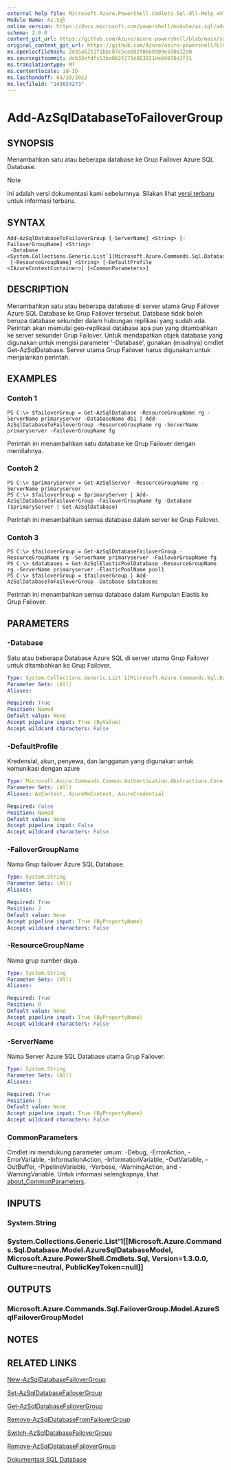 ```yaml
---
external help file: Microsoft.Azure.PowerShell.Cmdlets.Sql.dll-Help.xml
Module Name: Az.Sql
online version: https://docs.microsoft.com/powershell/module/az.sql/add-azsqldatabasetofailovergroup
schema: 2.0.0
content_git_url: https://github.com/Azure/azure-powershell/blob/main/src/Sql/Sql/help/Add-AzSqlDatabaseToFailoverGroup.md
original_content_git_url: https://github.com/Azure/azure-powershell/blob/main/src/Sql/Sql/help/Add-AzSqlDatabaseToFailoverGroup.md
ms.openlocfilehash: 2d35a6251f1bbc87c5ce082f0668909e550612d0
ms.sourcegitcommit: dcb33efdfc53ba0b2f271e883021de84878d1f31
ms.translationtype: MT
ms.contentlocale: id-ID
ms.lasthandoff: 04/18/2022
ms.locfileid: "143024273"
---
```

# Add-AzSqlDatabaseToFailoverGroup

## SYNOPSIS
Menambahkan satu atau beberapa database ke Grup Failover Azure SQL Database.

> [!NOTE]
>Ini adalah versi dokumentasi kami sebelumnya. Silakan lihat [versi terbaru](/powershell/module/az.sql/add-azsqldatabasetofailovergroup) untuk informasi terbaru.

## SYNTAX

```
Add-AzSqlDatabaseToFailoverGroup [-ServerName] <String> [-FailoverGroupName] <String>
 -Database <System.Collections.Generic.List`1[Microsoft.Azure.Commands.Sql.Database.Model.AzureSqlDatabaseModel]>
 [-ResourceGroupName] <String> [-DefaultProfile <IAzureContextContainer>] [<CommonParameters>]
```

## DESCRIPTION
Menambahkan satu atau beberapa database di server utama Grup Failover Azure SQL Database ke Grup Failover tersebut. Database tidak boleh berupa database sekunder dalam hubungan replikasi yang sudah ada. Perintah akan memulai geo-replikasi database apa pun yang ditambahkan ke server sekunder Grup Failover.
Untuk mendapatkan objek database yang digunakan untuk mengisi parameter '-Database', gunakan (misalnya) cmdlet Get-AzSqlDatabase.
Server utama Grup Failover harus digunakan untuk menjalankan perintah.

## EXAMPLES

### Contoh 1
```
PS C:\> $failoverGroup = Get-AzSqlDatabase -ResourceGroupName rg -ServerName primaryserver -DatabaseName db1 | Add-AzSqlDatabaseToFailoverGroup -ResourceGroupName rg -ServerName primaryserver -FailoverGroupName fg
```

Perintah ini menambahkan satu database ke Grup Failover dengan memilahnya.

### Contoh 2
```
PS C:\> $primaryServer = Get-AzSqlServer -ResourceGroupName rg -ServerName primaryserver
PS C:\> $failoverGroup = $primaryServer | Add-AzSqlDatabaseToFailoverGroup -FailoverGroupName fg -Database ($primaryServer | Get-AzSqlDatabase)
```

Perintah ini menambahkan semua database dalam server ke Grup Failover.

### Contoh 3
```
PS C:\> $failoverGroup = Get-AzSqlDatabaseFailoverGroup -ResourceGroupName rg -ServerName primaryserver -FailoverGroupName fg
PS C:\> $databases = Get-AzSqlElasticPoolDatabase -ResourceGroupName rg -ServerName primaryserver -ElasticPoolName pool1
PS C:\> $failoverGroup = $failoverGroup | Add-AzSqlDatabaseToFailoverGroup -Database $databases
```

Perintah ini menambahkan semua database dalam Kumpulan Elastis ke Grup Failover.

## PARAMETERS

### -Database
Satu atau beberapa Database Azure SQL di server utama Grup Failover untuk ditambahkan ke Grup Failover.

```yaml
Type: System.Collections.Generic.List`1[Microsoft.Azure.Commands.Sql.Database.Model.AzureSqlDatabaseModel]
Parameter Sets: (All)
Aliases:

Required: True
Position: Named
Default value: None
Accept pipeline input: True (ByValue)
Accept wildcard characters: False
```

### -DefaultProfile
Kredensial, akun, penyewa, dan langganan yang digunakan untuk komunikasi dengan azure

```yaml
Type: Microsoft.Azure.Commands.Common.Authentication.Abstractions.Core.IAzureContextContainer
Parameter Sets: (All)
Aliases: AzContext, AzureRmContext, AzureCredential

Required: False
Position: Named
Default value: None
Accept pipeline input: False
Accept wildcard characters: False
```

### -FailoverGroupName
Nama Grup failover Azure SQL Database.

```yaml
Type: System.String
Parameter Sets: (All)
Aliases:

Required: True
Position: 2
Default value: None
Accept pipeline input: True (ByPropertyName)
Accept wildcard characters: False
```

### -ResourceGroupName
Nama grup sumber daya.

```yaml
Type: System.String
Parameter Sets: (All)
Aliases:

Required: True
Position: 0
Default value: None
Accept pipeline input: True (ByPropertyName)
Accept wildcard characters: False
```

### -ServerName
Nama Server Azure SQL Database utama Grup Failover.

```yaml
Type: System.String
Parameter Sets: (All)
Aliases:

Required: True
Position: 1
Default value: None
Accept pipeline input: True (ByPropertyName)
Accept wildcard characters: False
```

### CommonParameters
Cmdlet ini mendukung parameter umum: -Debug, -ErrorAction, -ErrorVariable, -InformationAction, -InformationVariable, -OutVariable, -OutBuffer, -PipelineVariable, -Verbose, -WarningAction, and -WarningVariable. Untuk informasi selengkapnya, lihat [about_CommonParameters](http://go.microsoft.com/fwlink/?LinkID=113216).

## INPUTS

### System.String

### System.Collections.Generic.List'1[[Microsoft.Azure.Commands.Sql.Database.Model.AzureSqlDatabaseModel, Microsoft.Azure.PowerShell.Cmdlets.Sql, Version=1.3.0.0, Culture=neutral, PublicKeyToken=null]]

## OUTPUTS

### Microsoft.Azure.Commands.Sql.FailoverGroup.Model.AzureSqlFailoverGroupModel

## NOTES

## RELATED LINKS

[New-AzSqlDatabaseFailoverGroup](./New-AzSqlDatabaseFailoverGroup.md)

[Set-AzSqlDatabaseFailoverGroup](./Set-AzSqlDatabaseFailoverGroup.md)

[Get-AzSqlDatabaseFailoverGroup](./Get-AzSqlDatabaseFailoverGroup.md)

[Remove-AzSqlDatabaseFromFailoverGroup](./Remove-AzSqlDatabaseFromFailoverGroup.md)

[Switch-AzSqlDatabaseFailoverGroup](./Switch-AzSqlDatabaseFailoverGroup.md)

[Remove-AzSqlDatabaseFailoverGroup](./Remove-AzSqlDatabaseFailoverGroup.md)

[Dokumentasi SQL Database](https://docs.microsoft.com/azure/sql-database/)

